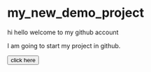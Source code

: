 # my_new_demo_project
<p>hi hello welcome to my github account</p>
<p>I am going to start my project in github.</p>
<button>click here</button>
